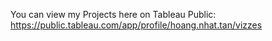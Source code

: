 You can view my Projects here on Tableau Public: https://public.tableau.com/app/profile/hoang.nhat.tan/vizzes
